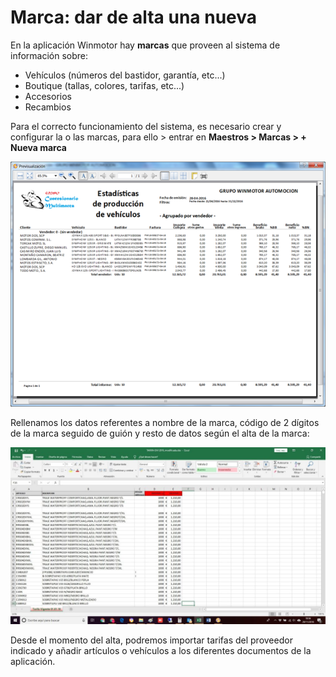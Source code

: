 # Marca: dar de alta una nueva

En la aplicación Winmotor hay **marcas** que proveen al sistema de información sobre:

* Vehículos \(números del bastidor, garantía, etc...\)
* Boutique \(tallas, colores, tarifas, etc...\)
* Accesorios
* Recambios

Para el correcto funcionamiento del sistema, es necesario crear y configurar la o las marcas, para ello &gt; entrar en **Maestros &gt; Marcas &gt; + Nueva marca**

![](../.gitbook/assets/image%20%28178%29.png)

Rellenamos los datos referentes a nombre de la marca, código de 2 dígitos de la marca seguido de guión y resto de datos según el alta de la marca:

![](../.gitbook/assets/image%20%28335%29.png)

Desde el momento del alta, podremos importar tarifas del proveedor indicado y añadir artículos o vehículos a los diferentes documentos de la aplicación.

